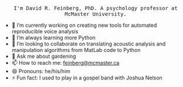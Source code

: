<p align="center">
  <samp>
I'm David R. Feinberg, PhD. A psychology professor at McMaster University.
  </samp>
</p>


- 🔭 I’m currently working on creating new tools for automated reproducible voice analysis
- 🌱 I’m always learning more Python
- 👯 I’m looking to collaborate on translating acoustic analysis and manipulation algorithms from MatLab code to Python
- 💬 Ask me about gardening
- 📫 How to reach me: feinberg@mcmaster.ca
- 😄 Pronouns: he/his/him
- ⚡ Fun fact: I used to play in a gospel band with Joshua Nelson
